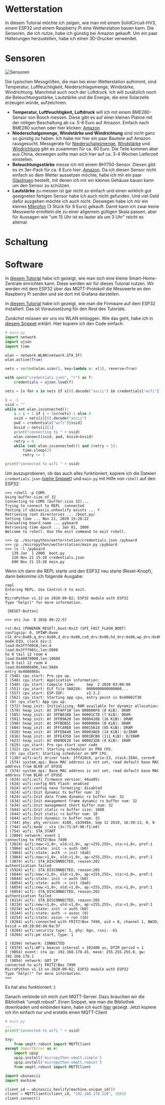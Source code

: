 # Wetterstation

In diesem Tutorial möchte ich zeigen, wie man mit einem SolidCircuit-HV3, einem ESP32 und einem Raspberry Pi eine Wetterstation bauen kann. Die Sensoren, die ich nutze, habe ich günstig bei Amazon gekauft. Um ein paar Halterungen herzustellen, habe ich einen 3D-Drucker verwendet. 

# Sensoren

![Sensoren](https://github.com/eydam-prototyping/tutorials_de/blob/master/micropython/wetterstation/img/2020-11-18%2019_43_37-Grafana.png)

Die typischen Messgrößen, die man bei einer Wetterstation aufnimmt, sind Temperatur, Luftfeuchtigkeit, Niederschlagsmenge, Windstärke, Windrichtung. Manchmal auch noch der Luftdruck. Ich will zusätzlich noch die Beleuchtungsstärke, Lautstärke und die Energie, die eine Solarzelle erzeugen würde, aufzeichnen.

* **Temperatur, Luftfeuchtigkeit, Luftdruck** will ich mit einem BME280-Sensor von Bosch messen. Diese gibt es auf einer kleinen Platine mit der nötigen Beschaltung ab ca. 5-6 Euro auf Amazon. Einfach nach BME280 suchen oder hier klicken: [Amazon](https://www.amazon.de/gp/product/B07FS95JXT/ref=ppx_yo_dt_b_asin_image_o01_s01?ie=UTF8&psc=1)
* **Niederschalgsmenge, Windstärke und Windrichtung** sind nicht ganz so günstig zu haben. Ich habe mir hier ein paar Bauteile auf Amazon rausgesucht. Messgeräte für [Niederschalgsmenge](https://www.amazon.de/gp/product/B00QDMBXUA/ref=ppx_yo_dt_b_asin_image_o08_s00?ie=UTF8&psc=1), [Windstärke](https://www.amazon.de/gp/product/B00QDMBQGG/ref=ppx_yo_dt_b_asin_image_o08_s00?ie=UTF8&psc=1) und [Windrichtung](https://www.amazon.de/gp/product/B00QDMBU80/ref=ppx_yo_dt_b_asin_image_o08_s00?ie=UTF8&psc=1) gibt es zusammen für ca. 60 Euro. Die Teile kommen aber aus China, deswegen sollte man sich hier auf ca. 3-4 Wochen Lieferzeit einstellen.
* **Beleuchtungsstärke** messe ich mit einem BH1750-Sensor. Diesen gibt es im 3er-Pack für ca. 8 Euro hier: [Amazon](https://www.amazon.de/gp/product/B07VF15XJJ/ref=ppx_yo_dt_b_asin_title_o01_s01?ie=UTF8&psc=1). Da ich diesen Sensor nicht einfach so dem Wetter aussetzen möchte, habe ich mir ein paar [Glaslinsen](https://www.amazon.de/gp/product/B07VF15XJJ/ref=ppx_yo_dt_b_asin_title_o01_s01?ie=UTF8&psc=1) bestellt, mit denen ich mir ein kleines Gehäuse bauen kann um den Sensor zu schützen.
* **Lautstärke** zu messen ist gar nicht so einfach und einen wirklich gut geeigneten fertigen Sensor habe ich auch nicht gefunden. Und viel Geld dafür ausgeben möchte ich auch nicht. Deswegen habe ich mir ein kleines [Mikrofon](https://www.amazon.de/gp/product/B07PXP8BQ7/ref=ppx_yo_dt_b_asin_title_o02_s00?ie=UTF8&psc=1) (3 Stück für 9 Euro) gekauft. Damit kann ich zwar keine Messwerte ermitteln die zu einer allgemein gültigen Skala passen, aber für Aussagen wie "um 15 Uhr ist es lauter als um 3 Uhr" reicht es allemal.

# Schaltung

# Software

In [diesem Tutorial](https://github.com/eydam-prototyping/tutorials_de/tree/master/raspberry_pi/smart_home_server) habe ich gezeigt, wie man sich eine kleine Smart-Home-Zentrale einrichten kann. Diese werden wir für dieses Tutorial nutzen. Wir werden mit dem ESP32 über das MQTT-Protokoll die Messwerte an den Raspberry Pi senden und sie dort mit Grafana darstellen.

In [diesem Tutorial](https://github.com/eydam-prototyping/tutorials_de/tree/master/micropython/ESP32_installation) habe ich gezeigt, wie man die Firmware auf dem ESP32 installiert. Das ist Voraussetzung für den Rest des Tutorials.

Zunächst müssen wir uns ins WLAN einloggen. Wie das geht, habe ich in [diesem Snippet](https://github.com/eydam-prototyping/tutorials_de/blob/master/snippets/micropython-wifi-login.md) erklärt. Hier kopiere ich den Code einfach:

```python
# main.py
import network
import ujson
import time

wlan = network.WLAN(network.STA_IF)
wlan.active(True)

nets = sorted(wlan.scan(), key=lambda x: x[3], reverse=True) 

with open("credentials.json", "r") as f:
    credentials = ujson.load(f)

nets = [x for x in nets if x[0].decode("ascii") in credentials["wifi"]]  

i = -1
ssid = ""
while not wlan.isconnected():
    i = i + 1 if i < len(nets)-1 else 0
    ssid = nets[i][0].decode("ascii")
    pwd = credentials["wifi"][ssid]
    bssid = nets[i][1]
    print("connecting to " + ssid)
    wlan.connect(ssid, pwd, bssid=bssid)
    retry = 0
    while (not wlan.isconnected()) and (retry < 5): 
        time.sleep(2)
        retry += 1

print("connected to wifi " + ssid)
```

Um auszuprobieren, ob das auch alles funktioniert, kopiere ich die Dateien `credentials.json` ([siehe Snippet](https://github.com/eydam-prototyping/tutorials_de/blob/master/snippets/micropython-wifi-login.md)) und `main.py` mit Hilfe von `rshell` auf den ESP32:

```shell
>>> rshell -p COM5
Using buffer-size of 32
Connecting to COM5 (buffer-size 32)...
Trying to connect to REPL  connected
Testing if ubinascii.unhexlify exists ... Y
Retrieving root directories ... /boot.py/
Setting time ... Nov 21, 2020 15:26:22
Evaluating board_name ... pyboard
Retrieving time epoch ... Jan 01, 2000
Welcome to rshell. Use the exit command to exit rshell.

>>> cp ./micropython/wetterstation/credentials.json /pyboard
>>> cp ./micropython/wetterstation/main.py /pyboard
>>> ls -l /pyboard
   139 Jan  1 2000  boot.py
   216 Nov 21 15:28 credentials.json
   690 Nov 21 15:28 main.py
```

Wenn ich dann die REPL starte und den ESP32 neu starte (Reset-Knopf), dann bekomme ich folgende Ausgabe:
```shell
repl
Entering REPL. Use Control-X to exit.
>
MicroPython v1.13 on 2020-09-02; ESP32 module with ESP32
Type "help()" for more information.

 [RESET-Button]

>>> ets Jun  8 2016 00:22:57

rst:0x1 (POWERON_RESET),boot:0x13 (SPI_FAST_FLASH_BOOT)
configsip: 0, SPIWP:0xee
clk_drv:0x00,q_drv:0x00,d_drv:0x00,cs0_drv:0x00,hd_drv:0x00,wp_drv:0x00
mode:DIO, clock div:2
load:0x3fff0018,len:4
load:0x3fff001c,len:5008
ho 0 tail 12 room 4
load:0x40078000,len:10600
ho 0 tail 12 room 4
load:0x40080400,len:5684
entry 0x400806bc
I (548) cpu_start: Pro cpu up.
I (548) cpu_start: Application information:
I (548) cpu_start: Compile time:     Sep  2 2020 03:00:08
I (551) cpu_start: ELF file SHA256:  0000000000000000...
I (557) cpu_start: ESP-IDF:          v3.3.2
I (562) cpu_start: Starting app cpu, entry point is 0x40082f30
I (0) cpu_start: App cpu up.
I (572) heap_init: Initializing. RAM available for dynamic allocation:
I (579) heap_init: At 3FFAFF10 len 000000F0 (0 KiB): DRAM
I (585) heap_init: At 3FFB6388 len 00001C78 (7 KiB): DRAM
I (591) heap_init: At 3FFB9A20 len 00004108 (16 KiB): DRAM
I (598) heap_init: At 3FFBDB5C len 00000004 (0 KiB): DRAM
I (604) heap_init: At 3FFCA9E8 len 00015618 (85 KiB): DRAM
I (610) heap_init: At 3FFE0440 len 00003AE0 (14 KiB): D/IRAM
I (616) heap_init: At 3FFE4350 len 0001BCB0 (111 KiB): D/IRAM
I (623) heap_init: At 4009DE28 len 000021D8 (8 KiB): IRAM
I (629) cpu_start: Pro cpu start user code
I (312) cpu_start: Starting scheduler on PRO CPU.
I (0) cpu_start: Starting scheduler on APP CPU.
I (130) wifi:wifi driver task: 3ffd10c8, prio:23, stack:3584, core=0
I (574) system_api: Base MAC address is not set, read default base MAC address from BLK0 of EFUSE
I (574) system_api: Base MAC address is not set, read default base MAC address from BLK0 of EFUSE
I (624) wifi:wifi firmware version: 44aa95c
I (624) wifi:config NVS flash: enabled
I (624) wifi:config nano formating: disabled
I (624) wifi:Init dynamic tx buffer num: 32
I (624) wifi:Init data frame dynamic rx buffer num: 32
I (634) wifi:Init management frame dynamic rx buffer num: 32
I (634) wifi:Init management short buffer num: 32
I (644) wifi:Init static rx buffer size: 1600
I (644) wifi:Init static rx buffer num: 10
I (644) wifi:Init dynamic rx buffer num: 32
I (744) phy: phy_version: 4180, cb3948e, Sep 12 2019, 16:39:13, 0, 0
I (744) wifi:mode : sta (3c:71:bf:96:f1:e8)
I (754) wifi: STA_START
I (2804) network: event 1
connecting to FRITZ!Box 7490
I (3014) wifi:new:<1,0>, old:<1,0>, ap:<255,255>, sta:<1,0>, prof:1
I (3864) wifi:state: init -> auth (b0)
I (3864) wifi:state: auth -> init (8a0)
I (3864) wifi:new:<1,0>, old:<1,0>, ap:<255,255>, sta:<1,0>, prof:1
I (3874) wifi: STA_DISCONNECTED, reason:202
authentication failed
I (5924) wifi: STA_DISCONNECTED, reason:205
I (6044) wifi:new:<1,0>, old:<1,0>, ap:<255,255>, sta:<1,0>, prof:1
I (6044) wifi:state: init -> auth (b0)
I (6054) wifi:state: auth -> init (8a0)
I (6054) wifi:new:<1,0>, old:<1,0>, ap:<255,255>, sta:<1,0>, prof:1
I (6054) wifi: STA_DISCONNECTED, reason:202
authentication failed
I (8114) wifi: STA_DISCONNECTED, reason:205
I (8234) wifi:new:<1,0>, old:<1,0>, ap:<255,255>, sta:<1,0>, prof:1
I (8234) wifi:state: init -> auth (b0)
I (8244) wifi:state: auth -> assoc (0)
I (8254) wifi:state: assoc -> run (10)
I (8284) wifi:connected with FRITZ!Box 7490, aid = 8, channel 1, BW20, bssid = e0:28:6d:d4:0a:5f
I (8284) wifi:security type: 3, phy: bgn, rssi: -61
I (8284) wifi:pm start, type: 1

I (8294) network: CONNECTED
I (8374) wifi:AP's beacon interval = 102400 us, DTIM period = 1
I (9054) event: sta ip: 192.168.178.45, mask: 255.255.255.0, gw: 192.168.178.1
I (9054) network: GOT_IP
connected to wifi FRITZ!Box 7490
MicroPython v1.13 on 2020-09-02; ESP32 module with ESP32
Type "help()" for more information.
>>> 
```

Es hat also funktioniert :)

Danach verbinde ich mich zum MQTT-Server. Dazu brauchen wir die Bibliothek "umqtt.robust". Einen Snippet, wie man die Bibliothek downloaden und einbinden kann, habe ich euch [hier]() gezeigt. Jetzt kopiere ich ihn einfach nur und erstelle einen MQTT-Client

```python
# main.py
...
print("connected to wifi " + ssid)

try:
    from umqtt.robust import MQTTClient
except ImportError as e:
    import upip
    upip.install('micropython-umqtt.simple')
    upip.install('micropython-umqtt.robust')
    from umqtt.robust import MQTTClient

import ubinascii
import machine

client_id = ubinascii.hexlify(machine.unique_id())
client = MQTTClient(client_id, "192.168.178.128", 1883)
client.connect()
```


